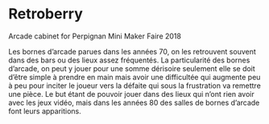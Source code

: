 # Retroberry
Arcade cabinet for Perpignan Mini Maker Faire 2018

Les bornes d’arcade parues dans les années 70, on les retrouvent souvent dans des bars ou des lieux assez fréquentés. La particularité des bornes d’arcade, on peut y jouer pour une somme dérisoire seulement elle se doit d’être simple à prendre en main mais avoir une difficultée qui augmente peu à peu pour inciter le joueur vers la défaite qui sous la frustration va remettre une pièce. Le but étant de pouvoir jouer dans des lieux qui n’ont rien avoir avec les jeux vidéo, mais dans les années 80 des salles de bornes d’arcade font leurs apparitions. 
